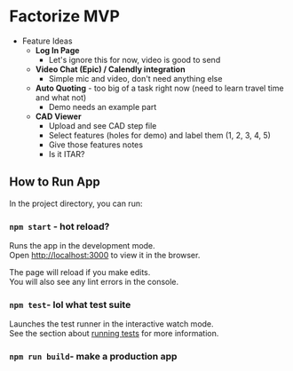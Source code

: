 # Factorize MVP

- Feature Ideas
  - **Log In Page** 
    - Let's ignore this for now, video is good to send 
  - **Video Chat (Epic) / Calendly integration** 
    - Simple mic and video, don't need anything else 
  - **Auto Quoting** - too big of a task right now (need to learn travel time and what not)
    - Demo needs an example part
  - **CAD Viewer**
    - Upload and see CAD step file  
    - Select features (holes for demo) and label them (1, 2, 3, 4, 5)
    - Give those features notes 
    - Is it ITAR?

## How to Run App

In the project directory, you can run:

### `npm start` - hot reload?

Runs the app in the development mode.\
Open [http://localhost:3000](http://localhost:3000) to view it in the browser.

The page will reload if you make edits.\
You will also see any lint errors in the console.

### `npm test`- lol what test suite

Launches the test runner in the interactive watch mode.\
See the section about [running tests](https://facebook.github.io/create-react-app/docs/running-tests) for more information.

### `npm run build`- make a production app

